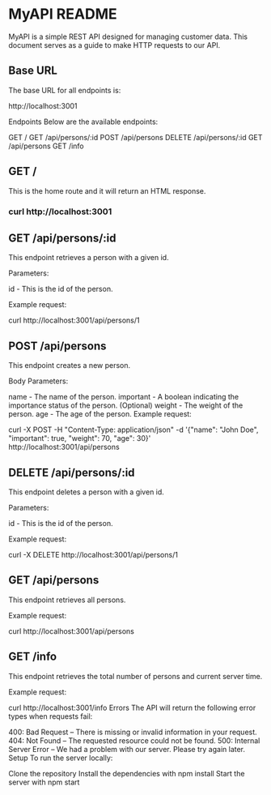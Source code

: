 # MyAPI README
MyAPI is a simple REST API designed for managing customer data. This document serves as a guide to make HTTP requests to our API.

## Base URL
The base URL for all endpoints is:

http://localhost:3001

Endpoints
Below are the available endpoints:

GET /
GET /api/persons/:id
POST /api/persons
DELETE /api/persons/:id
GET /api/persons
GET /info

## GET /
This is the home route and it will return an HTML response.


### curl http://localhost:3001

## GET /api/persons/:id
This endpoint retrieves a person with a given id.

Parameters:

id - This is the id of the person.

Example request:


curl http://localhost:3001/api/persons/1

## POST /api/persons
This endpoint creates a new person.

Body Parameters:

name - The name of the person.
important - A boolean indicating the importance status of the person. (Optional)
weight - The weight of the person.
age - The age of the person.
Example request:


curl -X POST -H "Content-Type: application/json" -d '{"name": "John Doe", "important": true, "weight": 70, "age": 30}' http://localhost:3001/api/persons

## DELETE /api/persons/:id
This endpoint deletes a person with a given id.

Parameters:

id - This is the id of the person.

Example request:

curl -X DELETE http://localhost:3001/api/persons/1

## GET /api/persons
This endpoint retrieves all persons.

Example request:


curl http://localhost:3001/api/persons

## GET /info
This endpoint retrieves the total number of persons and current server time.

Example request:

curl http://localhost:3001/info
Errors
The API will return the following error types when requests fail:

400: Bad Request – There is missing or invalid information in your request.
404: Not Found – The requested resource could not be found.
500: Internal Server Error – We had a problem with our server. Please try again later.
Setup
To run the server locally:

Clone the repository
Install the dependencies with npm install
Start the server with npm start